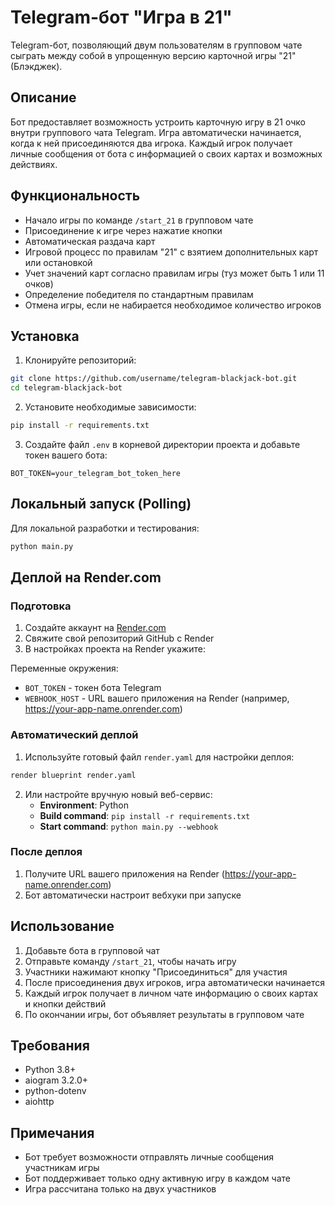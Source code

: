 # Telegram-бот "Игра в 21"

Telegram-бот, позволяющий двум пользователям в групповом чате сыграть между собой в упрощенную версию карточной игры "21" (Блэкджек).

## Описание

Бот предоставляет возможность устроить карточную игру в 21 очко внутри группового чата Telegram. Игра автоматически начинается, когда к ней присоединяются два игрока. Каждый игрок получает личные сообщения от бота с информацией о своих картах и возможных действиях.

## Функциональность

- Начало игры по команде `/start_21` в групповом чате
- Присоединение к игре через нажатие кнопки
- Автоматическая раздача карт
- Игровой процесс по правилам "21" с взятием дополнительных карт или остановкой
- Учет значений карт согласно правилам игры (туз может быть 1 или 11 очков)
- Определение победителя по стандартным правилам
- Отмена игры, если не набирается необходимое количество игроков

## Установка

1. Клонируйте репозиторий:
```bash
git clone https://github.com/username/telegram-blackjack-bot.git
cd telegram-blackjack-bot
```

2. Установите необходимые зависимости:
```bash
pip install -r requirements.txt
```

3. Создайте файл `.env` в корневой директории проекта и добавьте токен вашего бота:
```
BOT_TOKEN=your_telegram_bot_token_here
```

## Локальный запуск (Polling)

Для локальной разработки и тестирования:

```bash
python main.py
```

## Деплой на Render.com

### Подготовка

1. Создайте аккаунт на [Render.com](https://render.com/)
2. Свяжите свой репозиторий GitHub с Render
3. В настройках проекта на Render укажите:

Переменные окружения:
- `BOT_TOKEN` - токен бота Telegram
- `WEBHOOK_HOST` - URL вашего приложения на Render (например, https://your-app-name.onrender.com)

### Автоматический деплой

1. Используйте готовый файл `render.yaml` для настройки деплоя:
```bash
render blueprint render.yaml
```

2. Или настройте вручную новый веб-сервис:
   - **Environment**: Python
   - **Build command**: `pip install -r requirements.txt`
   - **Start command**: `python main.py --webhook`

### После деплоя

1. Получите URL вашего приложения на Render (https://your-app-name.onrender.com)
2. Бот автоматически настроит вебхуки при запуске

## Использование

1. Добавьте бота в групповой чат
2. Отправьте команду `/start_21`, чтобы начать игру
3. Участники нажимают кнопку "Присоединиться" для участия
4. После присоединения двух игроков, игра автоматически начинается
5. Каждый игрок получает в личном чате информацию о своих картах и кнопки действий
6. По окончании игры, бот объявляет результаты в групповом чате

## Требования

- Python 3.8+
- aiogram 3.2.0+
- python-dotenv
- aiohttp

## Примечания

- Бот требует возможности отправлять личные сообщения участникам игры
- Бот поддерживает только одну активную игру в каждом чате
- Игра рассчитана только на двух участников 